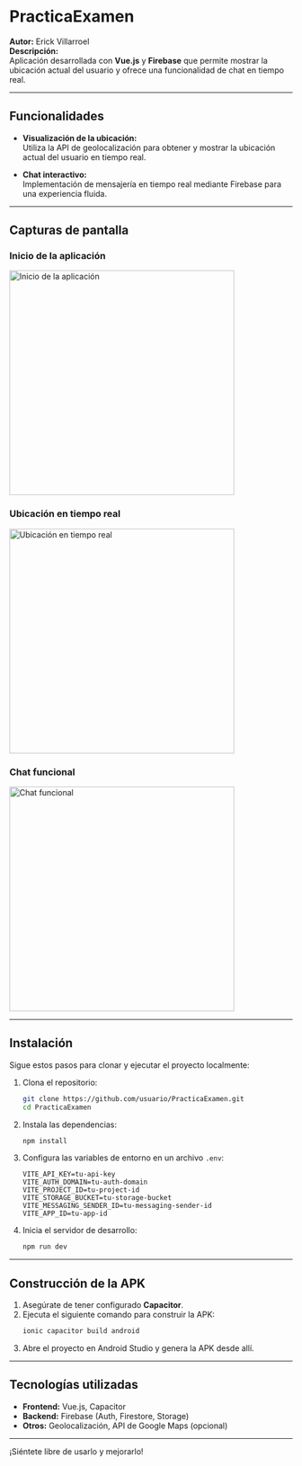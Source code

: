 # PracticaExamen

**Autor:** Erick Villarroel  
**Descripción:**  
Aplicación desarrollada con **Vue.js** y **Firebase** que permite mostrar la ubicación actual del usuario y ofrece una funcionalidad de chat en tiempo real.

---

## Funcionalidades

- **Visualización de la ubicación:**  
  Utiliza la API de geolocalización para obtener y mostrar la ubicación actual del usuario en tiempo real.

- **Chat interactivo:**  
  Implementación de mensajería en tiempo real mediante Firebase para una experiencia fluida.

---

## Capturas de pantalla

### Inicio de la aplicación
<img src="https://github.com/user-attachments/assets/e90b6ad0-26a3-4c87-b4f8-9044ccd4a0c2" alt="Inicio de la aplicación" width="400">

### Ubicación en tiempo real
<img src="https://github.com/user-attachments/assets/6f302226-33fc-47b9-b04f-831516c12243" alt="Ubicación en tiempo real" width="400">

### Chat funcional
<img src="https://github.com/user-attachments/assets/ac35580b-7528-4f07-bcf4-7e1dcb654274" alt="Chat funcional" width="400">

---

## Instalación

Sigue estos pasos para clonar y ejecutar el proyecto localmente:

1. Clona el repositorio:
   ```bash
   git clone https://github.com/usuario/PracticaExamen.git
   cd PracticaExamen

2. Instala las dependencias:
   ```bash
   npm install
   ```

3. Configura las variables de entorno en un archivo `.env`:
   ```plaintext
   VITE_API_KEY=tu-api-key
   VITE_AUTH_DOMAIN=tu-auth-domain
   VITE_PROJECT_ID=tu-project-id
   VITE_STORAGE_BUCKET=tu-storage-bucket
   VITE_MESSAGING_SENDER_ID=tu-messaging-sender-id
   VITE_APP_ID=tu-app-id
   ```

4. Inicia el servidor de desarrollo:
   ```bash
   npm run dev
   ```

---

## Construcción de la APK

1. Asegúrate de tener configurado **Capacitor**.
2. Ejecuta el siguiente comando para construir la APK:
   ```bash
   ionic capacitor build android
   ```
3. Abre el proyecto en Android Studio y genera la APK desde allí.

---

## Tecnologías utilizadas

- **Frontend:** Vue.js, Capacitor
- **Backend:** Firebase (Auth, Firestore, Storage)
- **Otros:** Geolocalización, API de Google Maps (opcional)

---

¡Siéntete libre de usarlo y mejorarlo!
```
